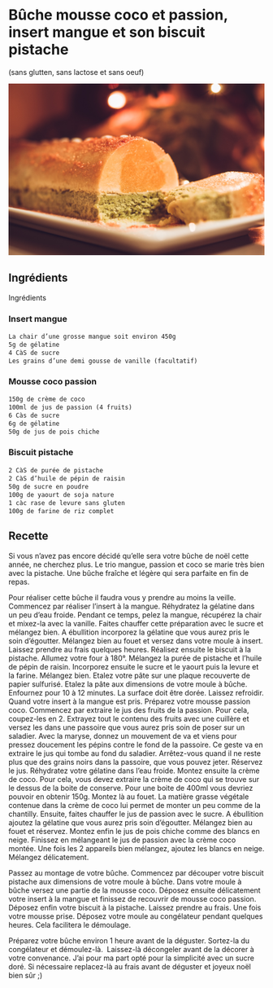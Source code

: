 # Bûche mousse coco et passion, insert mangue et son biscuit pistache
(sans glutten, sans lactose et sans oeuf)  

![](../img/Bche-mousse-cocopassion-insert-manque-biscuit-pistache2.jpg)

## Ingrédients
Ingrédients

### Insert mangue

    La chair d’une grosse mangue soit environ 450g
    5g de gélatine
    4 CàS de sucre
    Les grains d’une demi gousse de vanille (facultatif)

### Mousse coco passion

    150g de crème de coco
    100ml de jus de passion (4 fruits)
    6 Càs de sucre
    6g de gélatine
    50g de jus de pois chiche

### Biscuit pistache

    2 CàS de purée de pistache
    2 CàS d’huile de pépin de raisin
    50g de sucre en poudre
    100g de yaourt de soja nature
    1 càc rase de levure sans gluten
    100g de farine de riz complet

## Recette
Si vous n’avez pas encore décidé qu’elle sera votre bûche de noël cette année, ne cherchez plus. Le trio mangue, passion et coco se marie très bien avec la pistache. Une bûche fraîche et légère qui sera parfaite en fin de repas.

Pour réaliser cette bûche il faudra vous y prendre au moins la veille.
Commencez par réaliser l’insert à la mangue. Réhydratez la gélatine dans un peu d’eau froide. Pendant ce temps, pelez la mangue, récupérez la chair et mixez-la avec la vanille. Faites chauffer cette préparation avec le sucre et mélangez bien. A ébullition incorporez la gélatine que vous aurez pris le soin d’égoutter. Mélangez bien au fouet et versez dans votre moule à insert. Laissez prendre au frais quelques heures.
Réalisez ensuite le biscuit à la pistache. Allumez votre four à 180°.
Mélangez la purée de pistache et l’huile de pépin de raisin. Incorporez ensuite le sucre et le yaourt puis la levure et la farine. Mélangez bien. Etalez votre pâte sur une plaque recouverte de papier sulfurisé. Etalez la pâte aux dimensions de votre moule à bûche. Enfournez pour 10 à 12 minutes. La surface doit être dorée. Laissez refroidir.
Quand votre insert à la mangue est pris. Préparez votre mousse passion coco.
Commencez par extraire le jus des fruits de la passion. Pour cela, coupez-les en 2. Extrayez tout le contenu des fruits avec une cuillère et versez les dans une passoire que vous aurez pris soin de poser sur un saladier. Avec la maryse, donnez un mouvement de va et viens pour pressez doucement les pépins contre le fond de la passoire. Ce geste va en extraire le jus qui tombe au fond du saladier. Arrêtez-vous quand il ne reste plus que des grains noirs dans la passoire, que vous pouvez jeter. Réservez le jus. Réhydratez votre gélatine dans l’eau froide.
Montez ensuite la crème de coco. Pour cela, vous devez extraire la crème de coco qui se trouve sur le dessus de la boite de conserve. Pour une boite de 400ml vous devriez pouvoir en obtenir 150g. Montez là au fouet. La matière grasse végétale contenue dans la crème de coco lui permet de monter un peu comme de la chantilly.
Ensuite, faites chauffer le jus de passion avec le sucre. A ébullition ajoutez la gélatine que vous aurez pris soin d’égoutter. Mélangez bien au fouet et réservez.
Montez enfin le jus de pois chiche comme des blancs en neige.
Finissez en mélangeant le jus de passion avec la crème coco montée. Une fois les 2 appareils bien mélangez, ajoutez les blancs en neige. Mélangez délicatement.

Passez au montage de votre bûche.
Commencez par découper votre biscuit pistache aux dimensions de votre moule à bûche. Dans votre moule à bûche versez une partie de la mousse coco. Déposez ensuite délicatement votre insert à la mangue et finissez de recouvrir de mousse coco passion. Déposez enfin votre biscuit à la pistache. Laissez prendre au frais.
Une fois votre mousse prise. Déposez votre moule au congélateur pendant quelques heures. Cela facilitera le démoulage.

Préparez votre bûche environ 1 heure avant de la déguster.
Sortez-la du congélateur et démoulez-là.  Laissez-là décongeler avant de la décorer à votre convenance. J’ai pour ma part opté pour la simplicité avec un sucre doré.
Si nécessaire replacez-là au frais avant de déguster et joyeux noël bien sûr ;)
